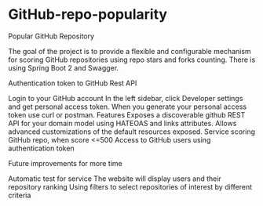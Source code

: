 # GitHub-repo-popularity
Popular GitHub Repository 

The goal of the project is to provide a flexible and configurable mechanism for scoring GitHub repositories using repo stars and forks counting.  There is using Spring Boot 2 and Swagger. 

Authentication token to GitHub Rest API

Login to your GitHub account In the left sidebar, click Developer settings and get personal access token. When you generate your personal access token use curl or postman.  Features
Exposes a discoverable github REST API for your domain model using HATEOAS and links attributes. Allows advanced customizations of the default resources exposed. Service scoring GitHub repo, when score &lt;=500 Access to GitHub users using authentication token 


Future improvements for more time 

Automatic test for service The website will display users and their repository ranking Using filters to select repositories of interest by different criteria
